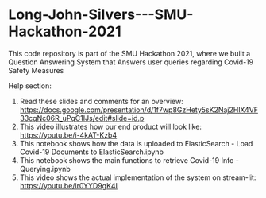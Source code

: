 # Long-John-Silvers---SMU-Hackathon-2021

This code repository is part of the SMU Hackathon 2021, where we built a Question Answering System that Answers user queries regarding Covid-19 Safety Measures

Help section:
1. Read these slides and comments for an overview: https://docs.google.com/presentation/d/1f7wp8GzHety5sK2Naj2HlX4VF33cqNc06R_uPqC1IJs/edit#slide=id.p
2. This video illustrates how our end product will look like: https://youtu.be/i-4kAT-Kzb4
3. This notebook shows how the data is uploaded to ElasticSearch - Load Covid-19 Documents to ElasticSearch.ipynb
4. This notebook shows the main functions to retrieve Covid-19 Info - Querying.ipynb
5. This video shows the actual implementation of the system on stream-lit: https://youtu.be/lr0YYD9gK4I
